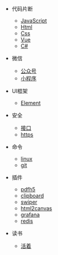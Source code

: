 

* 代码片断

  * [JavaScript](snippet_js.md)
  * [Html](snippet_html.md)
  * [Css](snippet_css.md)
  * [Vue](snippet_vue.md)
  * [C#](snippet_csharp.md)

* 微信
  
  * [公众号](wx_offiaccount.md)
  * [小程序](wx_miniprogram.md)

* UI框架
  
  * [Element](ui_element.md)

* 安全 

  * [接口](security_api.md)
  * [https](security_https.md)

* 命令
  
  * [linux](command.md?id=linux)
  * [git](git.md)

* 插件
  
  * [pdfh5](plugin.md?id=pdfh5)
  * [clipboard](plugin.md?id=clipboard)
  * [swiper](plugin.md?id=swiper)
  * [html2canvas](plugin.md?id=html2canvas)
  * [grafana](plugin.md?id=grafana)
  * [redis](plugin.md?id=redis)

* 读书
  * [活着](read.md?id=alive)